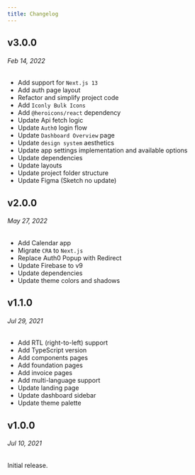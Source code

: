 ```yaml
---
title: Changelog
---
```


## v3.0.0

###### Feb 14, 2022

- Add support for `Next.js 13`
- Add auth page layout
- Refactor and simplify project code
- Add `Iconly Bulk Icons`
- Add `@heroicons/react` dependency
- Update Api fetch logic
- Update `Auth0` login flow
- Update `Dashboard Overview` page
- Update `design system` aesthetics
- Update app settings implementation and available options
- Update dependencies
- Update layouts
- Update project folder structure
- Update Figma (Sketch no update)

## v2.0.0

###### May 27, 2022

- Add Calendar app
- Migrate `CRA` to `Next.js`
- Replace Auth0 Popup with Redirect
- Update Firebase to v9
- Update dependencies
- Update theme colors and shadows

## v1.1.0

###### Jul 29, 2021

- Add RTL (right-to-left) support
- Add TypeScript version
- Add components pages
- Add foundation pages
- Add invoice pages
- Add multi-language support
- Update landing page
- Update dashboard sidebar
- Update theme palette

## v1.0.0

###### Jul 10, 2021

Initial release.
